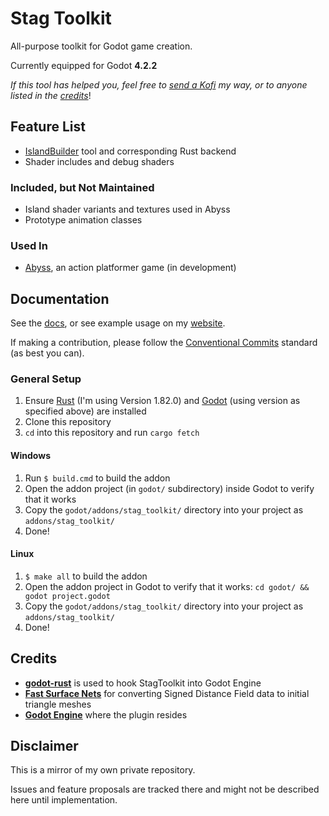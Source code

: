 # Stag Toolkit

All-purpose toolkit for Godot game creation.

Currently equipped for Godot **4.2.2**

*If this tool has helped you, feel free to [send a Kofi](https://ko-fi.com/stagmath) my way, or to anyone listed in the [credits](#credits)*!

## Feature List

- [IslandBuilder](https://alanocull.com/island_builder.html) tool and corresponding Rust backend
- Shader includes and debug shaders

### Included, but Not Maintained
- Island shader variants and textures used in Abyss
- Prototype animation classes

### Used In

- [Abyss](https://stagmath.itch.io/abyss-demo), an action platformer game (in development)

## Documentation

See the [docs](docs/), or see example usage on my [website](https://alanocull.com/).

If making a contribution, please follow the [Conventional Commits](https://www.conventionalcommits.org/en/v1.0.0/) standard (as best you can).

### General Setup

1. Ensure [Rust](https://www.rust-lang.org/) (I'm using Version 1.82.0) and [Godot](https://godotengine.org/download/archive/) (using version as specified above) are installed
2. Clone this repository
3. `cd` into this repository and run `cargo fetch`

#### Windows

1. Run `$ build.cmd` to build the addon
2. Open the addon project (in `godot/` subdirectory) inside Godot to verify that it works
3. Copy the `godot/addons/stag_toolkit/` directory into your project as `addons/stag_toolkit/`
4. Done!

#### Linux

1. `$ make all` to build the addon
2. Open the addon project in Godot to verify that it works: `cd godot/ && godot project.godot`
3. Copy the `godot/addons/stag_toolkit/` directory into your project as `addons/stag_toolkit/`
4. Done!

## Credits

- **[godot-rust](https://godot-rust.github.io/)** is used to hook StagToolkit into Godot Engine
- **[Fast Surface Nets](https://github.com/bonsairobo/fast-surface-nets-rs)** for converting Signed Distance Field data to initial triangle meshes
- **[Godot Engine](https://godotengine.org/)** where the plugin resides

## Disclaimer

This is a mirror of my own private repository.

Issues and feature proposals are tracked there and might not be described here until implementation.
